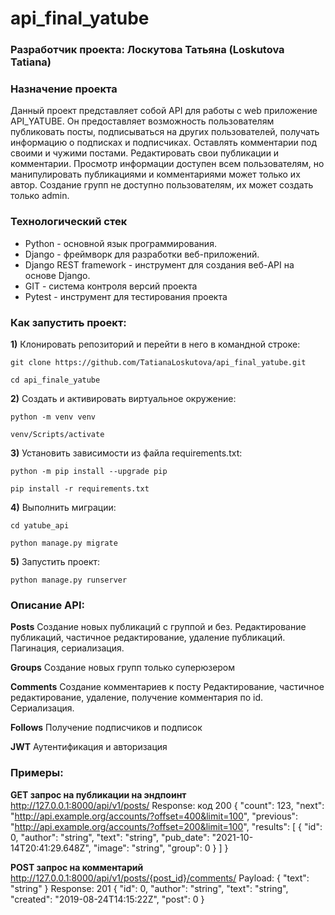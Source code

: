 # api_final_yatube

### Разработчик проекта: Лоскутова Татьяна (Loskutova Tatiana)

### Назначение проекта
Данный проект представляет собой API для работы с web приложение API_YATUBE.
Он предоставляет возможность пользователям публиковать посты, подписываться на других пользователей, получать информацию о подписках и подписчиках.
Оставлять комментарии под своими и чужими постами. Редактировать свои публикации и комментарии. 
Просмотр информации доступен всем пользователям, но манипулировать публикациями и комментариями может только их автор.
Создание групп не доступно пользователям, их может создать только admin.

### Технологический стек
- Python - основной язык программирования.
- Django - фреймворк для разработки веб-приложений.
- Django REST framework - инструмент для создания веб-API на основе Django.
- GIT - система контроля версий проекта
- Pytest - инструмент для тестирования проекта
  
### Как запустить проект:

**1)** Клонировать репозиторий и перейти в него в командной строке:

    git clone https://github.com/TatianaLoskutova/api_final_yatube.git

    cd api_finale_yatube

**2)** Создать и активировать виртуальное окружение:
    
    python -m venv venv

    venv/Scripts/activate

**3)** Установить зависимости из файла requirements.txt:
    
    python -m pip install --upgrade pip

    pip install -r requirements.txt

**4)** Выполнить миграции:
    
    cd yatube_api

    python manage.py migrate
    
**5)** Запустить проект:

    python manage.py runserver


   ### Описание API:

**Posts**
Создание новых публикаций с группой и без. Редактирование публикаций, частичное редактирование, удаление публикаций. Пагинация, сериализация.

**Groups**
Создание новых групп только суперюзером

**Comments**
Создание комментариев к посту Редактирование, частичное редактирование, удаление, получение комментария по id. Сериализация.

**Follows**
Получение подписчиков и подписок

**JWT** Аутентификация и авторизация

 ### Примеры:

**GET запрос на публикации на эндпоинт**
http://127.0.0.1:8000/api/v1/posts/
Response: код 200
{
  "count": 123,
  "next": "http://api.example.org/accounts/?offset=400&limit=100",
  "previous": "http://api.example.org/accounts/?offset=200&limit=100",
  "results": [
    {
      "id": 0,
      "author": "string",
      "text": "string",
      "pub_date": "2021-10-14T20:41:29.648Z",
      "image": "string",
      "group": 0
    }
  ]
}

**POST запрос на комментарий**
http://127.0.0.1:8000/api/v1/posts/{post_id}/comments/
Payload:
{
  "text": "string"
}
Response: 201
{
  "id": 0,
  "author": "string",
  "text": "string",
  "created": "2019-08-24T14:15:22Z",
  "post": 0
}
